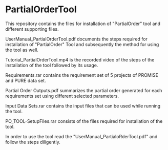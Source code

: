 # PartialOrderTool
This repository contains the files for installation of "PartialOrder" tool and different supporting files.

UserManual_PartialOrderTool.pdf documents the steps required for installation of "PartialOrder" Tool and subsequently the method for using the tool as well.

Tutorial_PartialOrderTool.mp4 is the recorded video of the steps of the installation of the tool followed by its usage.

Requirements.rar contains the requirement set of 5 projects of PROMISE and PURE data set.

Partial Order Outputs.pdf summarizes the partial order generated for each requirements set using different selected parameters.

Input Data Sets.rar contains the input files that can be used while running the tool.

PO_TOOL-SetupFiles.rar consists of the files required for installation of the tool.

In order to use the tool read the "UserManual_PartialoRderTool.pdf" and follow the steps diligently.
